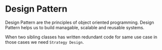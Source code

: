 # Design Pattern

Design Pattern are the principles of object oriented programming. Design Pattern helps us to build managable, scalable and reusable systems.

When two sibling classes has written redundant code for same use case in those cases we need `Strategy Design`.